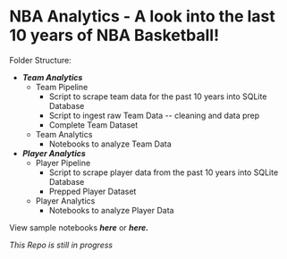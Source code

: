 # NBA Analytics - A look into the last 10 years of NBA Basketball!

Folder Structure:
 
  * ***Team Analytics***
      * Team Pipeline
          * Script to scrape team data for the past 10 years into SQLite Database
          * Script to ingest raw Team Data -- cleaning and data prep
          * Complete Team Dataset
      * Team Analytics
          * Notebooks to analyze Team Data
  * ***Player Analytics***
      * Player Pipeline
          * Script to scrape player data from the past 10 years into SQLite Database
          * Prepped Player Dataset
      * Player Analytics
          * Notebooks to analyze Player Data
 
View sample notebooks ***here*** or ***here.*** 

*This Repo is still in progress* 
